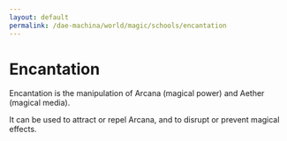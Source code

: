 ```yaml
---
layout: default
permalink: /dae-machina/world/magic/schools/encantation
---
```


# Encantation

Encantation is the manipulation of Arcana (magical power) and Aether (magical media).

It can be used to attract or repel Arcana, and to disrupt or prevent magical effects.